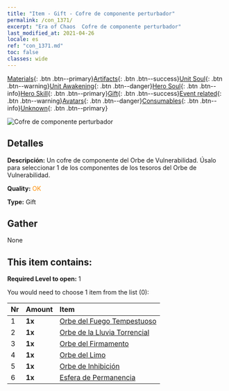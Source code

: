 ```yaml
---
title: "Item - Gift - Cofre de componente perturbador"
permalink: /con_1371/
excerpt: "Era of Chaos  Cofre de componente perturbador"
last_modified_at: 2021-04-26
locale: es
ref: "con_1371.md"
toc: false
classes: wide
---
```

 [Materials](/ItemsES/){: .btn .btn--primary}[Artifacts](/ItemsES/Artifacts/){: .btn .btn--success}[Unit Soul](/ItemsES/UnitSoul/){: .btn .btn--warning}[Unit Awakening](/ItemsES/UnitAwakening/){: .btn .btn--danger}[Hero Soul](/ItemsES/HeroSoul/){: .btn .btn--info}[Hero Skill](/ItemsES/HeroSkill/){: .btn .btn--primary}[Gift](/ItemsES/Gift/){: .btn .btn--success}[Event related](/ItemsES/Events/){: .btn .btn--warning}[Avatars](/ItemsES/Avatars/){: .btn .btn--danger}[Consumables](/ItemsES/Consumables/){: .btn .btn--info}[Unknown](/ItemsES/Unknown/){: .btn .btn--primary}

 ![Cofre de componente perturbador](/images/t/i_906048.png)

## Detalles
 **Descripción:** Un cofre de componente del Orbe de Vulnerabilidad. Úsalo para seleccionar 1 de los componentes de los tesoros del Orbe de Vulnerabilidad.

 **Quality:** <span style="color: #FF8C00">OK</span>

 **Type:** Gift

## Gather

  None

## This item contains:

 **Required Level to open:** 1

 You would need to choose 1 item from the list (0):

  | Nr | Amount |     Item    |
  |:---|:-------|:------------|
  | 1 |  **1x** | [Orbe del Fuego Tempestuoso](/ItemsES/art_172/) |  | 
  | 2 |  **1x** | [Orbe de la Lluvia Torrencial](/ItemsES/art_173/) |  | 
  | 3 |  **1x** | [Orbe del Firmamento](/ItemsES/art_174/) |  | 
  | 4 |  **1x** | [Orbe del Limo](/ItemsES/art_175/) |  | 
  | 5 |  **1x** | [Orbe de Inhibición](/ItemsES/art_176/) |  | 
  | 6 |  **1x** | [Esfera de Permanencia](/ItemsES/art_177/) |  | 

